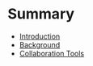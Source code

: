 # Summary

* [Introduction](README.md)
* [Background](01-Background.md)
* [Collaboration Tools](collaboration_tools.md)

